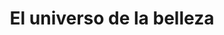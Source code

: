 ---
title: "El universo de la belleza"
url: /barcelona/el-universo-de-la-belleza/
shop: cosméticos
---